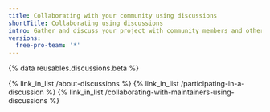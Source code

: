 ```yaml
---
title: Collaborating with your community using discussions
shortTitle: Collaborating using discussions
intro: Gather and discuss your project with community members and other maintainers.
versions:
  free-pro-team: '*'
---
```


{% data reusables.discussions.beta %}

{% link_in_list /about-discussions %}
{% link_in_list /participating-in-a-discussion %}
{% link_in_list /collaborating-with-maintainers-using-discussions %}

